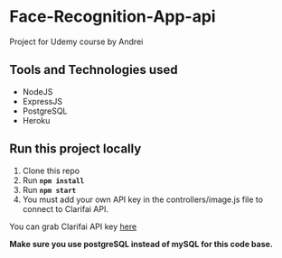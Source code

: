 # Face-Recognition-App-api
Project for Udemy course by Andrei

## Tools and Technologies used
* NodeJS
* ExpressJS
* PostgreSQL
* Heroku

## Run this project locally
1. Clone this repo
2. Run **```npm install```**
3. Run **```npm start```**
4. You must add your own API key in the controllers/image.js file to connect to Clarifai API.

You can grab Clarifai API key [here](https://clarifai.com)

**Make sure you use postgreSQL instead of mySQL for this code base.**
